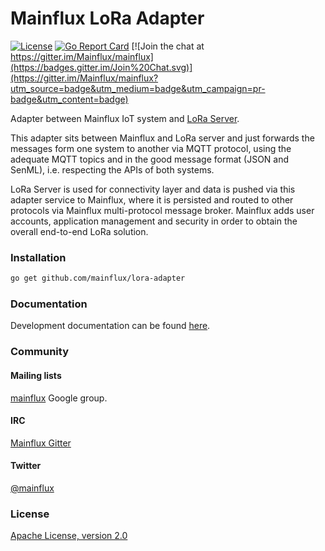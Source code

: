 # Mainflux LoRa Adapter

[![License](https://img.shields.io/badge/license-Apache%20v2.0-blue.svg)](LICENSE)
[![Go Report Card](https://goreportcard.com/badge/github.com/Mainflux/mainflux-cli)](https://goreportcard.com/report/github.com/Mainflux/mainflux-cli)
[![Join the chat at https://gitter.im/Mainflux/mainflux](https://badges.gitter.im/Join%20Chat.svg)](https://gitter.im/Mainflux/mainflux?utm_source=badge&utm_medium=badge&utm_campaign=pr-badge&utm_content=badge)

Adapter between Mainflux IoT system and [LoRa Server](https://github.com/brocaar/loraserver).

This adapter sits between Mainflux and LoRa server and just forwards the messages form one system to another via MQTT protocol, using the adequate MQTT topics and in the good message format (JSON and SenML), i.e. respecting the APIs of both systems.

LoRa Server is used for connectivity layer and data is pushed via this adapter service to Mainflux, where it is persisted and routed to other protocols via Mainflux multi-protocol message broker. Mainflux adds user accounts, application management and security in order to obtain the overall end-to-end LoRa solution.

### Installation
```bash
go get github.com/mainflux/lora-adapter
```

### Documentation
Development documentation can be found [here](http://mainflux.readthedocs.io).

### Community
#### Mailing lists
[mainflux](https://groups.google.com/forum/#!forum/mainflux) Google group.

#### IRC
[Mainflux Gitter](https://gitter.im/Mainflux/mainflux?utm_source=badge&utm_medium=badge&utm_campaign=pr-badge&utm_content=badge)

#### Twitter
[@mainflux](https://twitter.com/mainflux)

### License
[Apache License, version 2.0](LICENSE)
